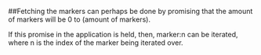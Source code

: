 ##Fetching the markers can perhaps be done by promising that the amount of markers will be 0 to (amount of markers).

If this promise in the application is held, then, marker:n can be iterated, where n is the index of the marker
being iterated over.
